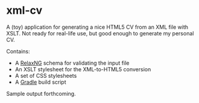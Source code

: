 xml-cv
======

A (toy) application for generating a nice HTML5 CV from an XML file with XSLT.
Not ready for real-life use, but good enough to generate my personal CV.

Contains:

- A [RelaxNG][rng] schema for validating the input file
- An XSLT stylesheet for the XML-to-HTML5 conversion
- A set of CSS stylesheets
- A [Gradle][gradle] build script

Sample output forthcoming.

[rng]: http://www.relaxng.org/compact-tutorial-20030326.html
[gradle]: https://www.gradle.org
